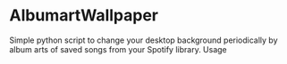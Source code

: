 # AlbumartWallpaper
Simple python script to change your desktop background periodically by album arts of saved songs from your Spotify library.
Usage 

